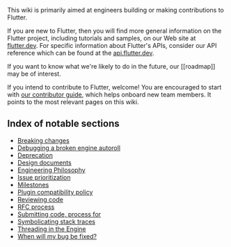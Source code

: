 This wiki is primarily aimed at engineers building or making contributions to Flutter.

If you are new to Flutter, then you will find more general information on the Flutter project, including tutorials and samples, on our Web site at [flutter.dev](https://flutter.dev). For specific information about Flutter's APIs, consider our API reference which can be found at the [api.flutter.dev](https://api.flutter.dev/).

If you want to know what we're likely to do in the future, our [[roadmap]] may be of interest.

If you intend to contribute to Flutter, welcome! You are encouraged to start with [our contributor guide](https://github.com/flutter/flutter/blob/master/CONTRIBUTING.md), which helps onboard new team members. It points to the most relevant pages on this wiki.

## Index of notable sections

* [Breaking changes](https://github.com/flutter/flutter/wiki/Tree-hygiene#handling-breaking-changes)
* [Debugging a broken engine autoroll](https://github.com/flutter/flutter/wiki/Debugging-the-engine#bisecting-a-roll-failure)
* [Deprecation](https://github.com/flutter/flutter/wiki/Tree-hygiene#deprecation)
* [Design documents](https://github.com/flutter/flutter/wiki/Chat#design-documents)
* [Engineering Philosophy](https://github.com/flutter/flutter/wiki/Style-guide-for-Flutter-repo#philosophy)
* [Issue prioritization](https://github.com/flutter/flutter/wiki/Issue-hygiene#priorities)
* [Milestones](https://github.com/flutter/flutter/wiki/Issue-hygiene#milestones)
* [Plugin compatibility policy](https://github.com/flutter/flutter/wiki/Style-guide-for-Flutter-repo#plugin-compatibility)
* [Reviewing code](https://github.com/flutter/flutter/wiki/Tree-hygiene#how-to-review-code)
* [RFC process](https://github.com/flutter/flutter/wiki/Issue-hygiene#how-to-propose-a-specific-change)
* [Submitting code, process for](https://github.com/flutter/flutter/wiki/Tree-hygiene#overview)
* [Symbolicating stack traces](https://github.com/flutter/flutter/wiki/Crashes)
* [Threading in the Engine](https://github.com/flutter/flutter/wiki/The-Engine-architecture#threading)
* [When will my bug be fixed?](https://github.com/flutter/flutter/wiki/Issue-hygiene#when-will-my-bug-be-fixed)
